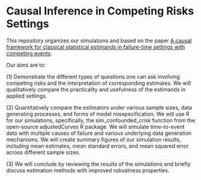 # Causal Inference in Competing Risks Settings


This repository organizes our simulations and based on the paper [A causal framework for classical statistical estimands in failure-time settings with competing events](https://outlook.office.com/mail/safelink.html?url=https://urldefense.com/v3/__https://pubmed.ncbi.nlm.nih.gov/31985089/__;!!K-Hz7m0Vt54!lqpl1Sy9GIEKOBx3_1-lACcU0BBTCEi9LabWW31rShX6nItP8oCsHaoLXVyI0VGT6ljnPE-ZwI4VKQ$&corid=32eca395-b52f-bd10-6579-b33ebe0e5671).


Our aims are to:

(1) Demonstrate the different types of questions one can ask involving competing risks and the interpretation of corresponding estimates. We will qualitatively compare the practicality and usefulness of the estimands in applied settings.

(2) Quantitatively compare the estimators under various sample sizes, data generating processes, and forms of model misspecification. We will use R for our simulations, specifically, the sim_confounded_crisk function from the open-source adjustedCurves R package. We will simulate time-to-event data with multiple causes of failure and various underlying data generation mechanisms. We will create summary figures of our simulation results, including mean estimates, mean standard errors, and mean squared error across different sample sizes.

(3) We will conclude by reviewing the results of the simulations and briefly discuss estimation methods with improved robustness properties.
